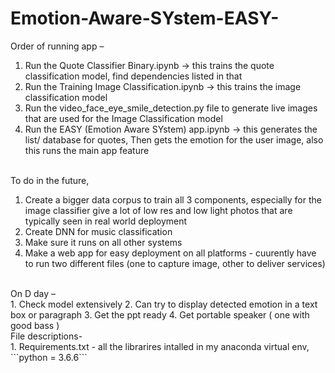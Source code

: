 # Emotion-Aware-SYstem-EASY-

Order of running app –<br>
1.	Run the Quote Classifier Binary.ipynb -> this trains the quote classification model, find dependencies listed in that
2.  Run the Training Image Classification.ipynb -> this trains the image classification model 
2.	Run the video_face_eye_smile_detection.py file to generate live images that are used for the Image Classification model
3.	Run the EASY (Emotion Aware SYstem) app.ipynb -> this generates the list/ database for quotes, Then gets the emotion for the user image, also this runs the main app feature
<br>
To do in the future,<br>

1. Create a bigger data corpus to train all 3 components, especially for the image classifier give a lot of low res and low light photos that are typically seen in real world deployment
2. Create DNN for music classification
3. Make sure it runs on all other systems
4. Make a web app for easy deployment on all platforms - cuurently have to run two different files (one to capture image, other to deliver services)
<br>
On D day –<br>
1.	Check model extensively 
2.	Can try to display detected emotion in a text box or paragraph
3.	Get the ppt ready
4.	Get portable speaker ( one with good bass )
<br>
File descriptions-<br>
1. Requirements.txt - all the librarires intalled in my anaconda virtual env, ```python = 3.6.6```
